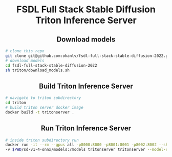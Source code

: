 <div align="center"><h1>FSDL Full Stack Stable Diffusion Triton Inference Server</h1></div>

<div align="center"><h2>Download models</h2></div>

```bash
# clone this repo
git clone git@github.com:okanlv/fsdl-full-stack-stable-diffusion-2022.git
# download models
cd fsdl-full-stack-stable-diffusion-2022
sh triton/download_models.sh
```

<div align="center"><h2>Build Triton Inference Server</h2></div>

```bash
# navigate to triton subdirectory
cd triton
# build triton server docker image
docker build -t tritonserver .
```

<div align="center"><h2>Run Triton Inference Server</h2></div>

```bash
# inside triton subdirectory run
docker run -it --rm --gpus all -p8000:8000 -p8001:8001 -p8002:8002 --shm-size 16384m \
-v $PWD/sd-v1-4-onnx/models:/models tritonserver tritonserver --model-repository /models/
```
